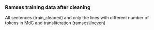 ### Ramses training data after cleaning

All sentences (train_cleaned) and only the lines with different number of tokens in MdC and transliteration (ramsesUneven)
